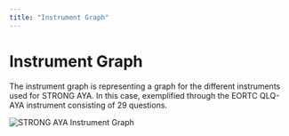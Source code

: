 ```yaml
---
title: "Instrument Graph"
---
```


# Instrument Graph

The instrument graph is representing a graph for the different instruments used for STRONG AYA. 
In this case, exemplified through the EORTC QLQ-AYA instrument consisting of 29 questions.

![STRONG AYA Instrument Graph](/AYA-cancer-data-schema/STRONG-AYA-EORTC-QLQ-AYA-Graph.svg)
